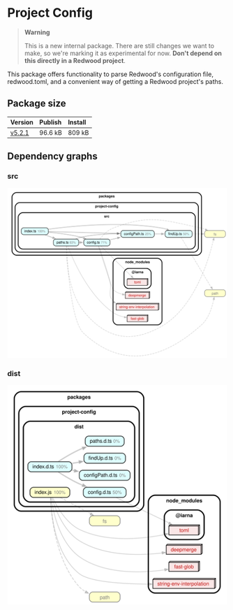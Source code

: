 # Project Config

> **Warning**
>
> This is a new internal package. There are still changes we want to make, so we're marking it as experimental for now.
> **Don't depend on this directly in a Redwood project**.

This package offers functionality to parse Redwood's configuration file, redwood.toml, and a convenient way of getting a Redwood project's paths.

## Package size

| Version                                                                            | Publish | Install |
| :--------------------------------------------------------------------------------- | :------ | :------ |
| [v5.2.1](https://packagephobia.com/result?p=%40redwoodjs%2Fproject-config%405.2.1) | 96.6 kB | 809 kB  |

## Dependency graphs

### src

![src](./dependencyGraph.src.svg)

### dist

![dist](./dependencyGraph.dist.svg)
